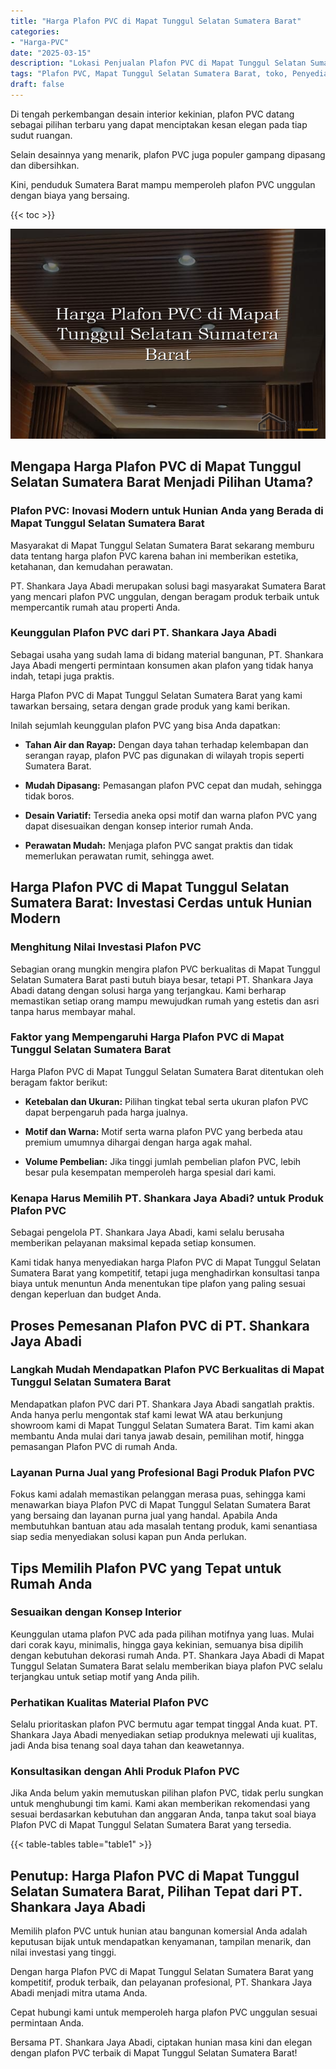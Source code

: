 ```yaml
---
title: "Harga Plafon PVC di Mapat Tunggul Selatan Sumatera Barat"
categories: 
- "Harga-PVC"
date: "2025-03-15"
description: "Lokasi Penjualan Plafon PVC di Mapat Tunggul Selatan Sumatera Barat untuk rumah, perkantoran, serta toko. Panel berkualitas, variasi motif, pilihan warna elegan, beserta layanan pemasangan oleh tenaga ahli profesional serta garansi resmi!|Servis penyediaan Plafon PVC di Mapat Tunggul Selatan Sumatera Barat untuk keperluan tempat tinggal, office, maupun ritel, beserta material terbaik dan penempatan oleh tim berpengalaman serta jaminan resmi.|Solusi Plafon PVC di Mapat Tunggul Selatan Sumatera Barat yang terpercaya bagi tempat tinggal, office, dan gerai, bersama material berkualitas dan pemasangan ditangani oleh tenaga ahli berpengalaman dan kepastian resmi.|Penyediaan Plafon PVC di Mapat Tunggul Selatan Sumatera Barat bagi tempat tinggal, office, serta toko, beserta panel unggulan dan penempatan oleh tenaga ahli profesional, disertai beserta jaminan resmi.}"
tags: "Plafon PVC, Mapat Tunggul Selatan Sumatera Barat, toko, Penyedia, distributor"
draft: false
---
```


Di tengah perkembangan desain interior kekinian, plafon PVC datang sebagai pilihan terbaru yang dapat menciptakan kesan elegan pada tiap sudut ruangan.

Selain desainnya yang menarik, plafon PVC juga populer gampang dipasang dan dibersihkan.

Kini, penduduk Sumatera Barat mampu memperoleh plafon PVC unggulan dengan biaya yang bersaing.

{{< toc >}}

![Harga Plafon PVC di Mapat Tunggul Selatan Sumatera Barat](/images/Harga-PVC/Harga-Plafon-PVC-di-Mapat-Tunggul-Selatan-Sumatera-Barat.png)


## Mengapa Harga Plafon PVC di Mapat Tunggul Selatan Sumatera Barat Menjadi Pilihan Utama?

### Plafon PVC: Inovasi Modern untuk Hunian Anda yang Berada di Mapat Tunggul Selatan Sumatera Barat

Masyarakat di Mapat Tunggul Selatan Sumatera Barat sekarang memburu data tentang harga plafon PVC karena bahan ini memberikan estetika, ketahanan, dan kemudahan perawatan.

PT. Shankara Jaya Abadi merupakan solusi bagi masyarakat Sumatera Barat yang mencari plafon PVC unggulan, dengan beragam produk terbaik untuk mempercantik rumah atau properti Anda.

### Keunggulan Plafon PVC dari PT. Shankara Jaya Abadi

Sebagai usaha yang sudah lama di bidang material bangunan, PT. Shankara Jaya Abadi mengerti permintaan konsumen akan plafon yang tidak hanya indah, tetapi juga praktis.

Harga Plafon PVC di Mapat Tunggul Selatan Sumatera Barat yang kami tawarkan bersaing, setara dengan grade produk yang kami berikan.

Inilah sejumlah keunggulan plafon PVC yang bisa Anda dapatkan:

- **Tahan Air dan Rayap:** Dengan daya tahan terhadap kelembapan dan serangan rayap, plafon PVC pas digunakan di wilayah tropis seperti Sumatera Barat.

- **Mudah Dipasang:** Pemasangan plafon PVC cepat dan mudah, sehingga tidak boros.

- **Desain Variatif:** Tersedia aneka opsi motif dan warna plafon PVC yang dapat disesuaikan dengan konsep interior rumah Anda.

- **Perawatan Mudah:** Menjaga plafon PVC sangat praktis dan tidak memerlukan perawatan rumit, sehingga awet.

## Harga Plafon PVC di Mapat Tunggul Selatan Sumatera Barat: Investasi Cerdas untuk Hunian Modern

### Menghitung Nilai Investasi Plafon PVC

Sebagian orang mungkin mengira plafon PVC berkualitas di Mapat Tunggul Selatan Sumatera Barat pasti butuh biaya besar, tetapi PT. Shankara Jaya Abadi datang dengan solusi harga yang terjangkau. Kami berharap memastikan setiap orang mampu mewujudkan rumah yang estetis dan asri tanpa harus membayar mahal.

### Faktor yang Mempengaruhi Harga Plafon PVC di Mapat Tunggul Selatan Sumatera Barat

Harga Plafon PVC di Mapat Tunggul Selatan Sumatera Barat ditentukan oleh beragam faktor berikut:

- **Ketebalan dan Ukuran:** Pilihan tingkat tebal serta ukuran plafon PVC dapat berpengaruh pada harga jualnya.

- **Motif dan Warna:** Motif serta warna plafon PVC yang berbeda atau premium umumnya dihargai dengan harga agak mahal.

- **Volume Pembelian:** Jika tinggi jumlah pembelian plafon PVC, lebih besar pula kesempatan memperoleh harga spesial dari kami.

### Kenapa Harus Memilih PT. Shankara Jaya Abadi? untuk Produk Plafon PVC

Sebagai pengelola PT. Shankara Jaya Abadi, kami selalu berusaha memberikan pelayanan maksimal kepada setiap konsumen.

Kami tidak hanya menyediakan harga Plafon PVC di Mapat Tunggul Selatan Sumatera Barat yang kompetitif, tetapi juga menghadirkan konsultasi tanpa biaya untuk menuntun Anda menentukan tipe plafon yang paling sesuai dengan keperluan dan budget Anda.

## Proses Pemesanan Plafon PVC di PT. Shankara Jaya Abadi

### Langkah Mudah Mendapatkan Plafon PVC Berkualitas di Mapat Tunggul Selatan Sumatera Barat

Mendapatkan plafon PVC dari PT. Shankara Jaya Abadi sangatlah praktis. Anda hanya perlu mengontak staf kami lewat WA atau berkunjung showroom kami di Mapat Tunggul Selatan Sumatera Barat. Tim kami akan membantu Anda mulai dari tanya jawab desain, pemilihan motif, hingga pemasangan Plafon PVC di rumah Anda.

### Layanan Purna Jual yang Profesional Bagi Produk Plafon PVC

Fokus kami adalah memastikan pelanggan merasa puas, sehingga kami menawarkan biaya Plafon PVC di Mapat Tunggul Selatan Sumatera Barat yang bersaing dan layanan purna jual yang handal. Apabila Anda membutuhkan bantuan atau ada masalah tentang produk, kami senantiasa siap sedia menyediakan solusi kapan pun Anda perlukan.

## Tips Memilih Plafon PVC yang Tepat untuk Rumah Anda

### Sesuaikan dengan Konsep Interior

Keunggulan utama plafon PVC ada pada pilihan motifnya yang luas. Mulai dari corak kayu, minimalis, hingga gaya kekinian, semuanya bisa dipilih dengan kebutuhan dekorasi rumah Anda. PT. Shankara Jaya Abadi di Mapat Tunggul Selatan Sumatera Barat selalu memberikan biaya plafon PVC selalu terjangkau untuk setiap motif yang Anda pilih.

### Perhatikan Kualitas Material Plafon PVC

Selalu prioritaskan plafon PVC bermutu agar tempat tinggal Anda kuat. PT. Shankara Jaya Abadi menyediakan setiap produknya melewati uji kualitas, jadi Anda bisa tenang soal daya tahan dan keawetannya.

### Konsultasikan dengan Ahli Produk Plafon PVC

Jika Anda belum yakin memutuskan pilihan plafon PVC, tidak perlu sungkan untuk menghubungi tim kami. Kami akan memberikan rekomendasi yang sesuai berdasarkan kebutuhan dan anggaran Anda, tanpa takut soal biaya Plafon PVC di Mapat Tunggul Selatan Sumatera Barat yang tersedia.

{{< table-tables table="table1" >}}

## Penutup: Harga Plafon PVC di Mapat Tunggul Selatan Sumatera Barat, Pilihan Tepat dari PT. Shankara Jaya Abadi

Memilih plafon PVC untuk hunian atau bangunan komersial Anda adalah keputusan bijak untuk mendapatkan kenyamanan, tampilan menarik, dan nilai investasi yang tinggi.

Dengan harga Plafon PVC di Mapat Tunggul Selatan Sumatera Barat yang kompetitif, produk terbaik, dan pelayanan profesional, PT. Shankara Jaya Abadi menjadi mitra utama Anda.

Cepat hubungi kami untuk memperoleh harga plafon PVC unggulan sesuai permintaan Anda.

Bersama PT. Shankara Jaya Abadi, ciptakan hunian masa kini dan elegan dengan plafon PVC terbaik di Mapat Tunggul Selatan Sumatera Barat!